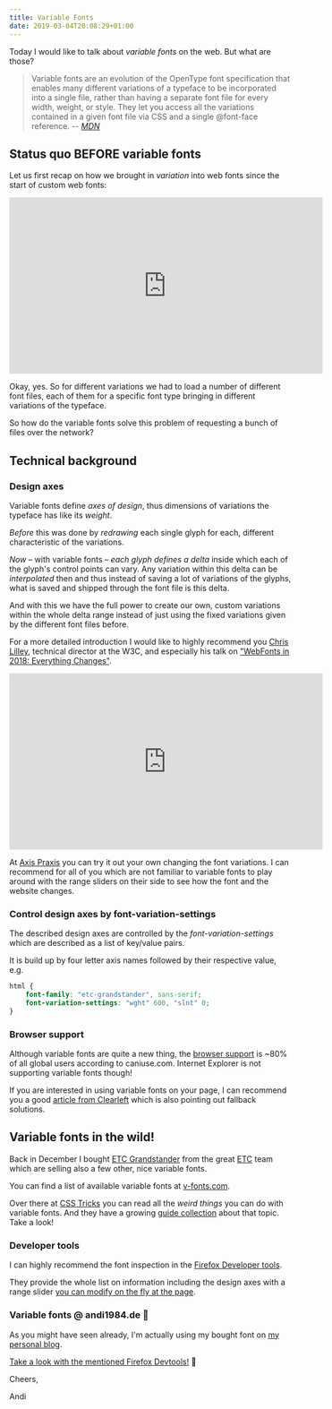 ```yaml
---
title: Variable Fonts
date: 2019-03-04T20:08:29+01:00
---
```


Today I would like to talk about _variable fonts_ on the web. But what are those?

> Variable fonts are an evolution of the OpenType font specification that enables many different variations of a typeface to be incorporated into a single file, rather than having a separate font file for every width, weight, or style. They let you access all the variations contained in a given font file via CSS and a single @font-face reference.
> -- <cite>[MDN](https://developer.mozilla.org/en-US/docs/Web/CSS/CSS_Fonts/Variable_Fonts_Guide)</cite>

<!--more-->

## Status quo BEFORE variable fonts

Let us first recap on how we brought in _variation_ into web fonts since the start of custom web fonts:

<iframe width="560" height="315" src="https://www.youtube-nocookie.com/embed/B42rUMdcB7c" frameborder="0" allow="accelerometer; autoplay; encrypted-media; gyroscope; picture-in-picture" allowfullscreen></iframe>

Okay, yes. So for different variations we had to load a number of different font files, each of them for a specific font type bringing in different variations of the typeface.

So how do the variable fonts solve this problem of requesting a bunch of files over the network?

## Technical background

### Design axes
Variable fonts define _axes of design_, thus dimensions of variations the typeface has like its _weight_.

_Before_ this was done by _redrawing_ each single glyph for each, different characteristic of the variations.

_Now_ – with variable fonts – _each glyph defines a delta_ inside which each of the glyph's control points can vary. Any variation within this delta can be _interpolated_ then and thus instead of saving a lot of variations of the glyphs, what is saved and shipped through the font file is this delta.

And with this we have the full power to create our own, custom variations within the whole delta range instead of just using the fixed variations given by the different font files before.

For a more detailed introduction I would like to highly recommend you [Chris Lilley](https://svgees.us/index.html), technical director at the W3C, and especially his talk on ["WebFonts in 2018: Everything Changes"](https://youtu.be/vNMJtxL5OgE).

<iframe width="560" height="315" src="https://www.youtube.com/embed/vNMJtxL5OgE?start=413" frameborder="0" allow="accelerometer; autoplay; encrypted-media; gyroscope; picture-in-picture" allowfullscreen></iframe>

At [Axis Praxis](https://www.axis-praxis.org) you can try it out your own changing the font variations. I can recommend for all of you which are not familiar to variable fonts to play around with the range sliders on their side to see how the font and the website changes.

### Control design axes by font-variation-settings
The described design axes are controlled by the _font-variation-settings_ which are described as a list of key/value pairs.

It is build up by four letter axis names followed by their respective value, e.g.

```css
html {
	font-family: "etc-grandstander", sans-serif;
	font-variation-settings: "wght" 600, "slnt" 0;
}
```

### Browser support
Although variable fonts are quite a new thing, the [browser support](https://caniuse.com/#feat=variable-fonts) is ~80% of all global users according to caniuse.com. Internet Explorer is not supporting variable fonts though!

If you are interested in using variable fonts on your page, I can recommend you a good [article from Clearleft](https://medium.com/clear-left-thinking/how-to-use-variable-fonts-in-the-real-world-e6d73065a604) which is also pointing out fallback solutions.

## Variable fonts in the wild!
Back in December I bought [ETC Grandstander](https://v-fonts.com/fonts/etc-grandstander) from the great [ETC](https://etc.supply/) team which are selling also a few other, nice variable fonts.

You can find a list of available variable fonts at [v-fonts.com](https://v-fonts.com/).

Over there at [CSS Tricks](https://css-tricks.com/weird-things-variable-fonts-can-do/) you can read all the _weird things_ you can do with variable fonts. And they have a growing [guide collection](https://css-tricks.com/guides/opentype-variable-fonts/) about that topic. Take a look!

### Developer tools
I can highly recommend the font inspection in the [Firefox Developer tools](https://developer.mozilla.org/en-US/docs/Tools/Page_Inspector/How_to/Edit_fonts).

They provide the whole list on information including the design axes with a range slider [you can modify on the fly at the page](https://twitter.com/andi1984/status/1078381928192061441).

### Variable fonts @ andi1984.de 🎉
As you might have seen already, I'm actually using my bought font on [my personal blog](https://andi1984.de).

[Take a look with the mentioned Firefox Devtools!](https://twitter.com/andi1984/status/1078381928192061441) 🤣

Cheers,

Andi

